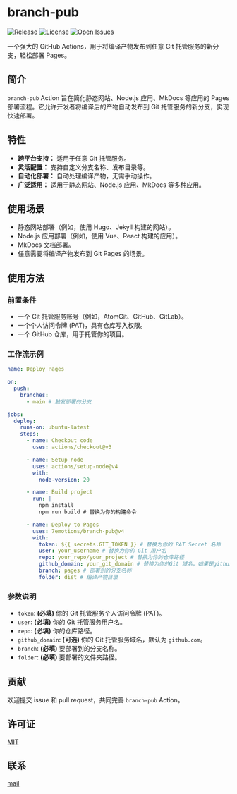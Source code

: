 
# branch-pub

[![Release](https://img.shields.io/github/v/release/7emotions/branch-pub?style=flat-square)](https://github.com/7emotions/branch-pub/releases)
[![License](https://img.shields.io/github/license/7emotions/branch-pub?style=flat-square)](https://github.com/7emotions/branch-pub/blob/main/LICENSE)
[![Open Issues](https://img.shields.io/github/issues-raw/7emotions/branch-pub?style=flat-square)](https://github.com/7emotions/branch-pub/issues)

一个强大的 GitHub Actions，用于将编译产物发布到任意 Git 托管服务的新分支，轻松部署 Pages。

## 简介

`branch-pub` Action 旨在简化静态网站、Node.js 应用、MkDocs 等应用的 Pages 部署流程。它允许开发者将编译后的产物自动发布到 Git 托管服务的新分支，实现快速部署。

## 特性

* **跨平台支持：** 适用于任意 Git 托管服务。
* **灵活配置：** 支持自定义分支名称、发布目录等。
* **自动化部署：** 自动处理编译产物，无需手动操作。
* **广泛适用：** 适用于静态网站、Node.js 应用、MkDocs 等多种应用。

## 使用场景

* 静态网站部署（例如，使用 Hugo、Jekyll 构建的网站）。
* Node.js 应用部署（例如，使用 Vue、React 构建的应用）。
* MkDocs 文档部署。
* 任意需要将编译产物发布到 Git Pages 的场景。

## 使用方法

### 前置条件

* 一个 Git 托管服务账号（例如，AtomGit、GitHub、GitLab）。
* 一个个人访问令牌 (PAT)，具有仓库写入权限。
* 一个 GitHub 仓库，用于托管你的项目。

### 工作流示例

```yaml
name: Deploy Pages

on:
  push:
    branches:
      - main # 触发部署的分支

jobs:
  deploy:
    runs-on: ubuntu-latest
    steps:
      - name: Checkout code
        uses: actions/checkout@v3

      - name: Setup node
        uses: actions/setup-node@v4
        with:
          node-version: 20

      - name: Build project
        run: |
          npm install
          npm run build # 替换为你的构建命令

      - name: Deploy to Pages
        uses: 7emotions/branch-pub@v4
        with:
          token: ${{ secrets.GIT_TOKEN }} # 替换为你的 PAT Secret 名称
          user: your_username # 替换为你的 Git 用户名
          repo: your_repo/your_project # 替换为你的仓库路径
          github_domain: your_git_domain # 替换为你的Git 域名，如果是github可以省略此行
          branch: pages # 部署到的分支名称
          folder: dist # 编译产物目录
```

### 参数说明

* `token`: **(必填)** 你的 Git 托管服务个人访问令牌 (PAT)。
* `user`: **(必填)** 你的 Git 托管服务用户名。
* `repo`: **(必填)** 你的仓库路径。
* `github_domain`: **(可选)** 你的 Git 托管服务域名，默认为 `github.com`。
* `branch`: **(必填)** 要部署到的分支名称。
* `folder`: **(必填)** 要部署的文件夹路径。

## 贡献

欢迎提交 issue 和 pull request，共同完善 `branch-pub` Action。

## 许可证

[MIT](./LICSENCE)

## 联系

[mail](mailto://lorenzo.feng@njust.edu.cn)


